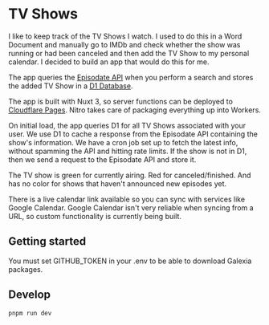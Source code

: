 # TV Shows

I like to keep track of the TV Shows I watch. I used to do this in a Word Document and manually go to IMDb and check whether the show was running or had been canceled and then add the TV Show to my personal calendar. I decided to build an app that would do this for me.

The app queries the [Episodate API](https://www.episodate.com/api) when you perform a search and stores the added TV Show in a [D1 Database](https://www.cloudflare.com/en-gb/develop-platform/d1/).

The app is built with Nuxt 3, so server functions can be deployed to [Cloudflare Pages](https://pages.cloudflare.com/). Nitro takes care of packaging everything up into Workers.

On initial load, the app queries D1 for all TV Shows associated with your user. We use D1 to cache a response from the Episodate API containing the show's information. We have a cron job set up to fetch the latest info, without spamming the API and hitting rate limits. If the show is not in D1, then we send a request to the Episodate API and store it.

The TV show is green for currently airing. Red for canceled/finished. And has no color for shows that haven't announced new episodes yet.

There is a live calendar link available so you can sync with services like Google Calendar. Google Calendar isn't very reliable when syncing from a URL, so custom functionality is currently being built.

## Getting started

You must set GITHUB_TOKEN in your .env to be able to download Galexia packages.

## Develop

``` pnpm run dev ```
